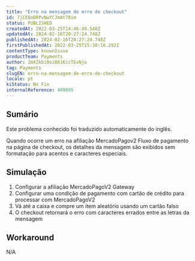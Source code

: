 ```yaml
---
title: "Erro na mensagem de erro de checkout"
id: 7jCEQoDRPvNwYCJmAt78im
status: PUBLISHED
createdAt: 2022-03-25T14:46:49.548Z
updatedAt: 2024-02-16T20:27:24.748Z
publishedAt: 2024-02-16T20:27:24.748Z
firstPublishedAt: 2022-03-25T15:30:16.292Z
contentType: knownIssue
productTeam: Payments
author: 2mXZkbi0oi061KicTExNjo
tag: Payments
slugEN: erro-na-mensagem-de-erro-de-checkout
locale: pt
kiStatus: No Fix
internalReference: 409895
---
```


## Sumário

<div class="alert alert-info">
  <p>Este problema conhecido foi traduzido automaticamente do inglês.</p>
</div>


Quando ocorre um erro na afiliação MercadoPagov2 Fluxo de pagamento na página de checkout, os detalhes da mensagem são exibidos sem formatação para acentos e caracteres especiais.



## Simulação



1. Configurar a afiliação MercadoPagoV2 Gateway
2. Configurar uma condição de pagamento com cartão de crédito para processar com MercadoPagoV2
3. Vá até a caixa e compre um item aleatório usando um cartão falso
4. O checkout retornará o erro com caracteres errados entre as letras da mensagem



## Workaround


N/A

